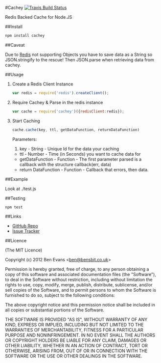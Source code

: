 #Cachey [![Travis Build Status](https://secure.travis-ci.org/bencevans/node-cachey.png)](https://travis-ci.org/bencevans/node-cachey)

Redis Backed Cache for Node.JS

##Install

```bash
npm install cachey
```

##Caveat

Due to [Redis](http://redis.io) not supporting Objects you have to save data as a String so JSON.stringify to the rescue! Then JSON.parse when retrieving data from cachey.

##Usage

1. Create a Redis Client Instance

    ```javascript
    var redis = require('redis').createClient();
    ```

2. Require Cachey & Parse in the redis instance

    ```javascript
    var cache = require('cachey')({redisClient:redis});
    ```

3. Start Caching

    ```javascript
    cache.cache(key, ttl, getDataFunction, returnDataFunction)
    ```
	
	Parameters:

	1. key - String - Unique Id for the data your caching
	* ttl - Number - Time (in Seconds) you want to cache data for
	* getDataFunction - Function - The first parameter parsed is a callback with the structure callback(err, data)
	* return DataFunction - Function - Callback that errors, then data.

##Example

Look at ./test.js

##Testing

`npm test`

##Links

* [GitHub Repo](https://github.com/bencevans/node-cachey)
* [Issue Tracker](https://github.com/bencevans/node-cachey/issues)

##Licence

(The MIT Licence)

Copyright (c) 2012 Ben Evans &lt;ben@bensbit.co.uk&gt;

Permission is hereby granted, free of charge, to any person obtaining a copy of this software and associated documentation files (the "Software"), to deal in the Software without restriction, including without limitation the rights to use, copy, modify, merge, publish, distribute, sublicense, and/or sell copies of the Software, and to permit persons to whom the Software is furnished to do so, subject to the following conditions:

The above copyright notice and this permission notice shall be included in all copies or substantial portions of the Software.

THE SOFTWARE IS PROVIDED "AS IS", WITHOUT WARRANTY OF ANY KIND, EXPRESS OR IMPLIED, INCLUDING BUT NOT LIMITED TO THE WARRANTIES OF MERCHANTABILITY, FITNESS FOR A PARTICULAR PURPOSE AND NONINFRINGEMENT. IN NO EVENT SHALL THE AUTHORS OR COPYRIGHT HOLDERS BE LIABLE FOR ANY CLAIM, DAMAGES OR OTHER LIABILITY, WHETHER IN AN ACTION OF CONTRACT, TORT OR OTHERWISE, ARISING FROM, OUT OF OR IN CONNECTION WITH THE SOFTWARE OR THE USE OR OTHER DEALINGS IN THE SOFTWARE.
